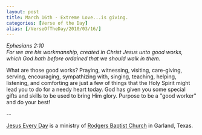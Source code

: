 ```yaml
---
layout: post
title: March 16th - Extreme Love...is giving.
categories: [Verse of the Day]
alias: [/VerseOfTheDay/2010/03/16/]
---
```


_Ephesians 2:10  
For we are his workmanship, created in Christ Jesus unto good works,
which God hath before ordained that we should walk in them._

What are those good works? Praying, witnessing, visiting,
care-giving, serving, encouraging, sympathizing with, singing,
teaching, helping, listening, and comforting are just a few of things
that the Holy Spirit might lead you to do for a needy heart today. God
has given you some special gifts and skills to be used to bring Him
glory. Purpose to be a "good worker" and do your best!

 --

<a href=http://jesuseveryday.net>Jesus Every Day</a> is a ministry of <a href=http://rodgersbaptist.net>Rodgers Baptist Church</a> in Garland, Texas.
